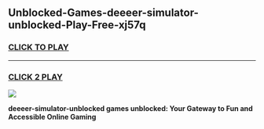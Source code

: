 
## Unblocked-Games-deeeer-simulator-unblocked-Play-Free-xj57q
<h3>
<a href="https://premium76.site?title=deeeer-simulator-unblocked&ref=12A">CLICK TO PLAY</a></h3>
<hr>

<h3>
<a href="https://premium76.site?title=deeeer-simulator-unblocked&ref=12A">CLICK 2 PLAY</a>
  
</h3>

<a href="https://premium76.site?title=deeeer-simulator-unblocked&ref=12A"><img src="https://clearcache.store/games.png"></a>


**deeeer-simulator-unblocked games unblocked: Your Gateway to Fun and Accessible Online Gaming**
